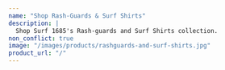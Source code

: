 ```yaml
---
name: "Shop Rash-Guards & Surf Shirts"
description: |
  Shop Surf 1685's Rash-guards and Surf Shirts collection.
non_conflict: true
image: "/images/products/rashguards-and-surf-shirts.jpg"
product_url: "/"
---
```

